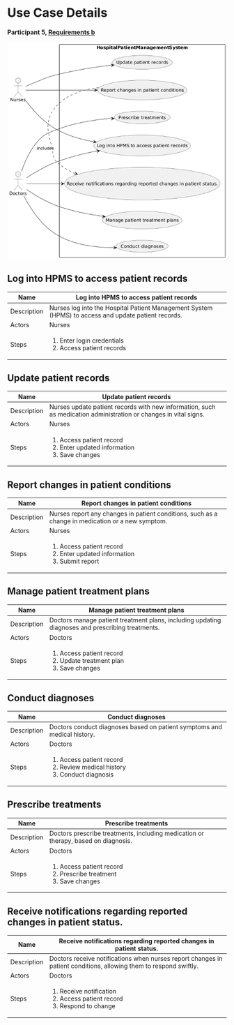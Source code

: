 # Use Case Details
**Participant 5, [Requirements b](../../../requirements-b.md)**

![](participant5-requirements-b-overview.png)

## Log into HPMS to access patient records
| Name | Log into HPMS to access patient records |
|------|---------------------|
| Description | Nurses log into the Hospital Patient Management System (HPMS) to access and update patient records. |
| Actors | Nurses |
| Steps | <ol><li>Enter login credentials</li><li>Access patient records</li></ol> |

## Update patient records
| Name | Update patient records |
|------|---------------------|
| Description | Nurses update patient records with new information, such as medication administration or changes in vital signs. |
| Actors | Nurses |
| Steps | <ol><li>Access patient record</li><li>Enter updated information</li><li>Save changes</li></ol> |

## Report changes in patient conditions
| Name | Report changes in patient conditions |
|------|---------------------|
| Description | Nurses report any changes in patient conditions, such as a change in medication or a new symptom. |
| Actors | Nurses |
| Steps | <ol><li>Access patient record</li><li>Enter updated information</li><li>Submit report</li></ol> |

## Manage patient treatment plans
| Name | Manage patient treatment plans |
|------|---------------------|
| Description | Doctors manage patient treatment plans, including updating diagnoses and prescribing treatments. |
| Actors | Doctors |
| Steps | <ol><li>Access patient record</li><li>Update treatment plan</li><li>Save changes</li></ol> |

## Conduct diagnoses
| Name | Conduct diagnoses |
|------|---------------------|
| Description | Doctors conduct diagnoses based on patient symptoms and medical history. |
| Actors | Doctors |
| Steps | <ol><li>Access patient record</li><li>Review medical history</li><li>Conduct diagnosis</li></ol> |

## Prescribe treatments
| Name | Prescribe treatments |
|------|---------------------|
| Description | Doctors prescribe treatments, including medication or therapy, based on diagnosis. |
| Actors | Doctors |
| Steps | <ol><li>Access patient record</li><li>Prescribe treatment</li><li>Save changes</li></ol> |

## Receive notifications regarding reported changes in patient status.
| Name | Receive notifications regarding reported changes in patient status. |
|------|---------------------|
| Description | Doctors receive notifications when nurses report changes in patient conditions, allowing them to respond swiftly. |
| Actors | Doctors |
| Steps | <ol><li>Receive notification</li><li>Access patient record</li><li>Respond to change</li></ol> |